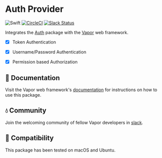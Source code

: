 # Auth Provider

![Swift](http://img.shields.io/badge/swift-3.1-brightgreen.svg)
[![CircleCI](https://circleci.com/gh/vapor/auth-provider.svg?style=shield)](https://circleci.com/gh/vapor/auth-provider)
[![Slack Status](http://vapor.team/badge.svg)](http://vapor.team)

Integrates the [Auth](https://github.com/vapor/auth) package with the [Vapor](https://github.com/vapor/vapor) web framework.

- [x] Token Authentication
- [x] Username/Password Authentication
- [x] Permission based Authorization


## 📖 Documentation

Visit the Vapor web framework's [documentation](http://docs.vapor.codes) for instructions on how to use this package. 

## 💧 Community

Join the welcoming community of fellow Vapor developers in [slack](http://vapor.team).

## 🔧 Compatibility

This package has been tested on macOS and Ubuntu.
